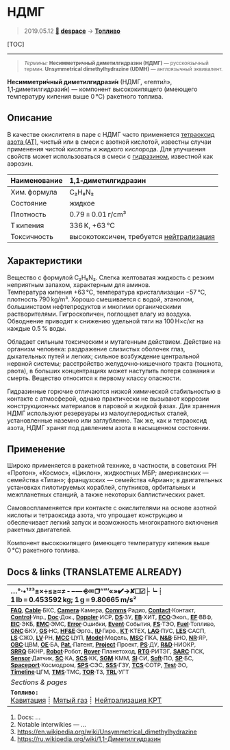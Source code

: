 # НДМГ
> 2019.05.12 **[🚀](../index/index.md) [despace](index.md)** → **[Топливо](fuel.md)**

[TOC]

---

> <small>*Термины:* **Несимметричный диметилгидразин (НДМГ)** — русскоязычный термин. **Unsymmetrical dimethylhydrazine (UDMH)** — англоязычный эквивалент.</small>

**Несимметри́чный диметилгидрази́н** (НДМГ, «гепти́л», 1,1‑диметилгидрази́н) — компонент высококипящего (имеющего температуру кипения выше 0 ℃) ракетного топлива.



## Описание
В качестве окислителя в паре с НДМГ часто применяется [тетраоксид азота (АТ)](at_plus.md), чистый или в смеси с азотной кислотой, известны случаи применения чистой кислоты и жидкого кислорода. Для улучшения свойств может использоваться в смеси с [гидразином](гидразин.md), известной как аэрозин.

|Наименование|1,1‑диметилгидразин|
|:--|:--|
|Хим. формула|C₂H₈N₂|
|Состояние|жидкое|
|Плотность|0.79 ± 0.01 г/cm³|
|T кипения|336 К, +63 ℃|
|Токсичность|высокотоксичен, требуется [нейтрализация](нейтрализация_крт.md)|



## Характеристики
Вещество с формулой C₂H₈N₂. Слегка желтоватая жидкость с резким неприятным запахом, характерным для аминов.  
Температура кипения +63 ℃, температура кристаллизации −57 ℃, плотность 790 kg/m³. Хорошо смешивается с водой, этанолом, большинством нефтепродуктов и многими органическими растворителями. Гигроскопичен, поглощает влагу из воздуха. Обводнение приводит к снижению удельной тяги на 100 Н×с/кг на каждые 0.5 % воды.

Обладает сильным токсическим и мутагенным действием. Действие на организм человека: раздражение слизистых оболочек глаз, дыхательных путей и легких; сильное возбуждение центральной нервной системы; расстройство желудочно‑кишечного тракта (тошнота, рвота), в больших концентрациях может наступить потеря сознания и смерть. Вещество относится к первому классу опасности.

Гидразинные горючие отличаются низкой химической стабильностью в контакте с атмосферой, однако практически не вызывают коррозии конструкционных материалов в паровой и жидкой фазах. Для хранения НДМГ используют резервуары из малоуглеродистых сталей, установленные наземно или заглубленно. Так же, как и тетраоксид азота, НДМГ хранят под давлением азота в насыщенном состоянии.



## Применение
Широко применяется в ракетной технике, в частности, в советских РН «Протон», «Космос», «Циклон», жидкостных МБР; американских — семейства «Титан»; французских — семейства «Ариан»; в двигательных установках пилотируемых кораблей, спутников, орбитальных и межпланетных станций, а также некоторых баллистических ракет.

Самовоспламеняется при контакте с окислителями на основе азотной кислоты и тетраоксида азота, что упрощает конструкцию и обеспечивает легкий запуск и возможность многократного включения ракетных двигателей.

Компонент высококипящего (имеющего температуру кипения выше 0 ℃) ракетного топлива.



<p style="page-break-after:always"> </p>

## Docs & links (TRANSLATEME ALREADY)
|…°·•¹²³±×÷≤≥≈≠ ‑ −— ⎆✉ ❐“”’«»✔→✘☐☑├┕┆ 1 lb = 0.453592 kg; 1 g = 9.80665 m/s²|
|:--|
|<small>**[FAQ](faq.md)**, **[Cable](cable.md)**·БКС, **[Camera](cam.md)**·Камера, **[Comms](comms.md)**·Радио, **[Contact](contact.md)**·Контакт, **[Control](control.md)**·Упр., **[Doc](doc.md)**·Док., **[Doppler](doppler.md)**·ИСР, **[DS](ds.md)**·ЗУ, **[EB](eb.md)**·ХИТ, **[ECO](ecology.md)**·Экол., **[EF](ef.md)**·ВВФ, **[ElC](elc.md)**·ЭКБ, **[EMC](emc.md)**·ЭМС, **[Error](error.md)**·Ошибки, **[Event](event.md)**·События, **[FS](fs.md)**·ТЭО, **[Fuel](fuel.md)**·Топливо, **[GNC](gnc.md)**·БКУ, **[GS](scs.md)**·НС, **[HF&E](hfe.md)**·Эрго., **[IU](iu.md)**·Гиро., **[KT](kt.md)**·КТЕХ, **[LAG](lag.md)**·ПУC, **[LES](les.md)**·САСП, **[LS](ls.md)**·СЖО, **[LV](lv.md)**·РН, **[MCC](mcc.md)**·ЦУП, **[Model](model.md)**·Модель, **[MSC](sc.md)**·ПКА, **[N&B](nnb.md)**·БНО, **[NR](nr.md)**·ЯР, **[OBC](obc.md)**·ЦВМ, **[OE](oe.md)**·БА, **[Pat.](патент.md)**·Патент, **[Project](project.md)**·Проект, **[PS](ps.md)**·ДУ, **[R&D](rnd.md)**·НИОКР, **[SRRQ](srrq.md)**·БКНР, **[Robot](robotics.md)**·Робот, **[Rover](rover.md)**·Планетоход, **[RTG](rtg.md)**·РИТЭГ, **[SARC](sarc.md)**·ПСК, **[Sensor](sensor.md)**·Датчик, **[SC](sc.md)**·КА, **[SCS](scs.md)**·КК, **[SGM](sgm.md)**·КММ, **[SI](si.md)**·СИ, **[Soft](soft.md)**·ПО, **[SP](sp.md)**·БС, **[Spaceport](spaceport.md)**·Космодром, **[SPS](sps.md)**·СЭС, **[SSS](sss.md)**·ГЗУ, **[TCS](tcs.md)**·СОТР, **[Test](test.md)**·ЭО, **[Timeline](timeline.md)**·ЦГМ, **[TMS](tms.md)**·ТМС, **[TOR](tor.md)**·ТЗ, **[TRL](trl.md)**·УГТ</small>|
|*Sections & pages*|
|**`Топливо:`**<br> [Кавитация](cavitation.md) ┊ [Мятый газ](exhsteam.md) ┊ [Нейтрализация КРТ](нейтрализация_крт.md)|

   1. Docs: …
   1. Notable interwikies — …
   1. <https://en.wikipedia.org/wiki/Unsymmetrical_dimethylhydrazine>
   1. <https://ru.wikipedia.org/wiki/1,1-Диметилгидразин>
